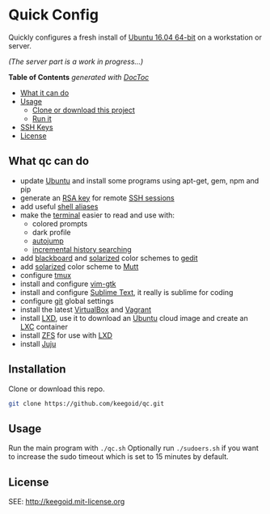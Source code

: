 # Quick Config

Quickly configures a fresh install of [Ubuntu 16.04 64-bit][xx] on a workstation or server.

*(The server part is a work in progress...)*

<!-- START doctoc generated TOC please keep comment here to allow auto update -->
<!-- DON'T EDIT THIS SECTION, INSTEAD RE-RUN doctoc TO UPDATE -->
**Table of Contents**  *generated with [DocToc](https://github.com/thlorenz/doctoc)*

- [What it can do](#what-it-can-do)
- [Usage](#usage)
  - [Clone or download this project](#clone-or-download-this-project)
  - [Run it](#run-it)
- [SSH Keys](#ssh-keys)
- [License](#license)

<!-- END doctoc generated TOC please keep comment here to allow auto update -->

## What qc can do

- update [Ubuntu][ubuntu] and install some programs using apt-get, gem, npm and pip
- generate an [RSA key][sshkey] for remote [SSH sessions][ssh]
- add useful [shell aliases][sa]
- make the [terminal][gt] easier to read and use with:
    - colored prompts
    - dark profile
    - [autojump][aj]
    - [incremental history searching][ihs]
- add [blackboard][bb] and [solarized][gsolar] color schemes to [gedit][gedit]
- add [solarized][msolar] color scheme to [Mutt][mutt]
- configure [tmux][tmux]
- install and configure [vim-gtk][vim]
- install and configure [Sublime Text][subl], it really is sublime for coding
- configure [git][git] global settings
- install the latest [VirtualBox][vb] and [Vagrant][vg]
- install [LXD][lxd], use it to download an [Ubuntu][xx] cloud image and create an [LXC][lxc] container
- install [ZFS][zfs] for use with [LXD][lxd]
- install [Juju][juju]

## Installation

Clone or download this repo.

```bash
git clone https://github.com/keegoid/qc.git
```

## Usage

Run the main program with `./qc.sh`
Optionally run `./sudoers.sh` if you want to increase the sudo timeout which is set to 15 minutes by default.

## License

SEE: http://keegoid.mit-license.org


[ubuntu]:   http://www.ubuntu.com/global
[xx]:       https://wiki.ubuntu.com/XenialXerus/ReleaseNotes
[lxd]:      https://linuxcontainers.org/lxd/introduction/
[lxc]:      https://linuxcontainers.org/lxc/introduction/
[zfs]:      https://wiki.ubuntu.com/ZFS
[juju]:     http://www.ubuntu.com/cloud/juju
[gedit]:    https://wiki.gnome.org/Apps/Gedit
[subl]:     https://www.sublimetext.com/
[vim]:      http://www.vim.org/
[gt]:       http://manpages.ubuntu.com/manpages/hardy/man1/gnome-terminal.1.html
[ihs]:      https://help.ubuntu.com/community/UsingTheTerminal#An_extremely_handy_tool_::_Incremental_history_searching
[tsolar]:   https://github.com/Anthony25/gnome-terminal-colors-solarized
[gsolar]:   https://github.com/mattcan/solarized-gedit
[msolar]:   https://github.com/altercation/mutt-colors-solarized
[bb]:       https://github.com/afair/dot-gedit
[tmux]:     https://tmux.github.io/
[mutt]:     http://www.mutt.org/
[vb]:       https://www.virtualbox.org/
[vg]:       https://www.vagrantup.com/
[aj]:       https://github.com/wting/autojump
[ssh]:      http://en.wikipedia.org/wiki/Secure_Shell
[sshkey]:   http://en.wikipedia.org/wiki/Ssh-keygen
[sa]:       http://en.wikipedia.org/wiki/Alias_%28command%29
[gh]:       https://github.com/
[git]:      https://git-scm.com/
[lp]:       https://lastpass.com/f?3202156
